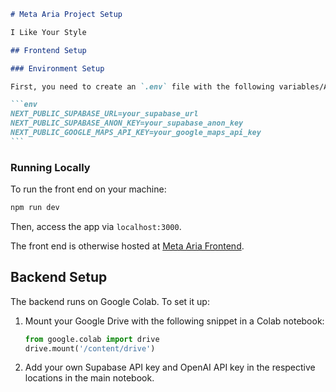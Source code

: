 ````markdown
# Meta Aria Project Setup

I Like Your Style

## Frontend Setup

### Environment Setup

First, you need to create an `.env` file with the following variables/API keys:

```env
NEXT_PUBLIC_SUPABASE_URL=your_supabase_url
NEXT_PUBLIC_SUPABASE_ANON_KEY=your_supabase_anon_key
NEXT_PUBLIC_GOOGLE_MAPS_API_KEY=your_google_maps_api_key
```
````

### Running Locally

To run the front end on your machine:

```bash
npm run dev
```

Then, access the app via `localhost:3000`.

The front end is otherwise hosted at [Meta Aria Frontend](https://meta-aria-front.vercel.app/).

## Backend Setup

The backend runs on Google Colab. To set it up:

1. Mount your Google Drive with the following snippet in a Colab notebook:

   ```python
   from google.colab import drive
   drive.mount('/content/drive')
   ```

2. Add your own Supabase API key and OpenAI API key in the respective locations in the main notebook.

```

```
